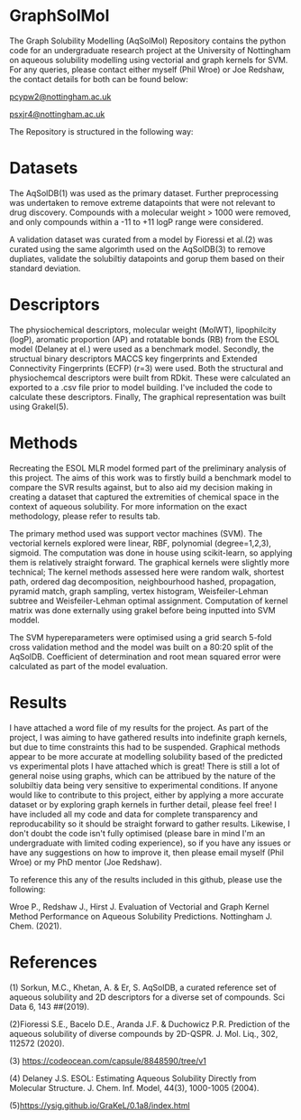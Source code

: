 # GraphSolMol
The Graph Solubility Modelling (AqSolMol) Repository contains the python code for an undergraduate research project at the University of Nottingham on aqueous solubility modelling using vectorial and graph kernels for SVM. For any queries, please contact either myself (Phil Wroe) or Joe Redshaw, the contact details for both can be found below:

  pcypw2@nottingham.ac.uk
  
  psxjr4@nottingham.ac.uk

The Repository is structured in the following way:

# Datasets
The AqSolDB(1) was used as the primary dataset. Further preprocessing was undertaken to remove extreme datapoints that were not relevant to drug discovery. Compounds with a molecular weight > 1000 were removed, and only compounds within a -11 to +11 logP range were considered. 

A validation dataset was curated from a model by Fioressi et al.(2) was curated using the same algorimth used on the AqSolDB(3) to remove dupliates, validate the solubiltiy datapoints and gorup them based on their standard deviation.  

# Descriptors
The physiochemical descriptors, molecular weight (MolWT), lipophilcity (logP), aromatic proportion (AP) and rotatable bonds (RB) from the ESOL model (Delaney at el.) were used as a benchmark model. 
Secondly, the structual binary descriptors MACCS key fingerprints and Extended Connectivity Fingerprints (ECFP) (r=3) were used. Both the structural and physiochemcal descriptors were built from RDkit. These were calculated an exported to a .csv file prior to model building. I've included the code to calculate these descriptors. 
Finally, The graphical representation was built using Grakel(5). 

# Methods 
Recreating the ESOL MLR model formed part of the preliminary analysis of this project. The aims of this work was to firstly build a benchmark model to compare the SVR results against, but to also aid my decision making in creating a dataset that captured the extremities of chemical space in the context of aqueous solubility.  For more information on the exact methodology, please refer to results tab. 

The primary method used was support vector machines (SVM). The vectorial kernels explored were linear, RBF, polynomial (degree=1,2,3), sigmoid. The computation was done in house using scikit-learn, so applying them is relatively straight forward. The graphical kernels were slightly more technical; The kernel methods assessed here were random walk, shortest path, ordered dag decomposition, neighbourhood hashed, propagation, pyramid match, graph sampling, vertex histogram, Weisfeiler-Lehman subtree and Weisfeiler-Lehman optimal assignment. Computation of kernel matrix was done externally using grakel before being inputted into SVM moddel. 

The SVM hypereparameters were optimised using a grid search 5-fold cross validation method and the model was built on a 80:20 split of the AqSolDB. Coefficient of determination and root mean squared error were calculated as part of the model evaluation. 


# Results
I have attached a word file of my results for the project. As part of the project, I was aiming to have gathered results into indefinite graph kernels, but due to time constraints this had to be suspended. Graphical methods appear to be more accurate at modelling solubility based of the predicted vs experimental plots I have attached which is great! There is still a lot of general noise using graphs, which can be attribued by the nature of the solubiltiy data being very sensitive to experimental conditions. If anyone would like to contribute to this project, either by applying a more accurate dataset or by exploring graph kernels in further detail, please feel free! I have included all my code and data for complete transparency and reproducability so it should be straight forward to gather results. Likewise, I don't doubt the code isn't fully optimised (please bare in mind I'm an undergraduate with limited coding experience), so if you have any issues or have any suggestions on how to improve it, then  please email myself (Phil Wroe) or my PhD mentor (Joe Redshaw). 

To reference this any of the results included in this github, please use the following:

Wroe P., Redshaw J., Hirst J. Evaluation of Vectorial and Graph Kernel Method Performance on Aqueous Solubility Predictions. Nottingham J. Chem. (2021). 

# References
(1) Sorkun, M.C., Khetan, A. & Er, S. AqSolDB, a curated reference set of aqueous solubility and 2D descriptors for a diverse set of compounds. Sci Data 6, 143 ##(2019).

(2)Fioressi S.E., Bacelo D.E., Aranda J.F. & Duchowicz P.R. Prediction of the aqueous solubility of diverse compounds by 2D-QSPR. J. Mol. Liq., 302, 112572 (2020).

(3) https://codeocean.com/capsule/8848590/tree/v1

(4) Delaney J.S. ESOL: Estimating Aqueous Solubility Directly from Molecular Structure. J. Chem. Inf. Model, 44(3), 1000-1005 (2004).

(5)https://ysig.github.io/GraKeL/0.1a8/index.html
